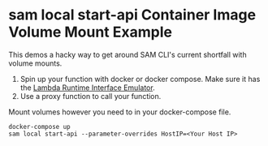 # sam local start-api Container Image Volume Mount Example

This demos a hacky way to get around SAM CLI's current shortfall with volume mounts.

1. Spin up your function with docker or docker compose.  Make sure it has the [Lambda Runtime Interface Emulator](https://github.com/aws/aws-lambda-runtime-interface-emulator).
2. Use a proxy function to call your function.

Mount volumes however you need to in your docker-compose file.

```
docker-compose up
sam local start-api --parameter-overrides HostIP=<Your Host IP>
```
